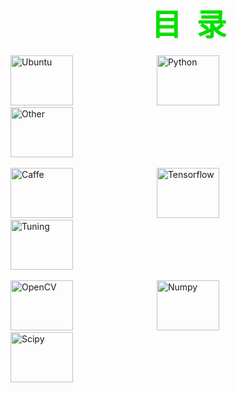 &emsp;&emsp;&emsp;&emsp;&emsp;&emsp;&emsp;&emsp;&emsp;&emsp;&ensp;
<font color=##40E0D0 size=10 face="楷书">目&ensp;录</font>
---

[<img src="https://github.com/JNingWei/Notebook/blob/master/Bookshelf/Others-Notebook/Others-Box/Pic/Logo_pic/Ubuntu_Logo/Ubuntu_1.png" width="100" height="80" alt="Ubuntu"/>](https://github.com/JNingWei/Notebook/blob/master/Bookshelf/Ubuntu-Notebook/Ubuntu-Notebook.md) 
&emsp;&emsp;&emsp;&emsp;&emsp;&emsp;&emsp;&emsp;&emsp; 
[<img src="https://github.com/JNingWei/Notebook/blob/master/Bookshelf/Others-Notebook/Others-Box/Pic/Logo_pic/Python_pic/Python_0.jpg" width="100" height="80" alt="Python"/>](https://github.com/JNingWei/Notebook/blob/master/Bookshelf/Python-Notebook/Python-Notebook.md)
&emsp;&emsp;&emsp;&emsp;&emsp;&emsp;&emsp;&emsp;&emsp;
[<img src="https://github.com/JNingWei/Notebook/blob/master/Bookshelf/Others-Notebook/Others-Box/Pic/Logo_pic/Other_pic/Other_3.png" width="100" height="80" alt="Other"/>](https://github.com/JNingWei/Notebook/blob/master/Bookshelf/Others-Notebook/Others-Notebook.md)
<br>
<br>
[<img src="https://github.com/JNingWei/Notebook/blob/master/Bookshelf/Others-Notebook/Others-Box/Pic/Logo_pic/Caffe_pic/Caffe_3.png" width="100" height="80" alt="Caffe"/>](https://github.com/JNingWei/Notebook/blob/master/Bookshelf/Caffe-Notebook/Caffe-Notebook.md) 
&emsp;&emsp;&emsp;&emsp;&emsp;&emsp;&emsp;&emsp;&emsp;
[<img src="https://github.com/JNingWei/Notebook/blob/master/Bookshelf/Others-Notebook/Others-Box/Pic/Logo_pic/Tensorflow_pic/Tensorflow_1.png" width="100" height="80" alt="Tensorflow"/>](https://github.com/JNingWei/Notebook/blob/master/Bookshelf/TensorFlow-Notebook/TensorFlow-Notebook.md) 
&emsp;&emsp;&emsp;&emsp;&emsp;&emsp;&emsp;&emsp;&emsp;
[<img src="https://github.com/JNingWei/Notebook/blob/master/Bookshelf/Others-Notebook/Others-Box/Pic/Logo_pic/Tuning_pic/Tuning_0.png" width="100" height="80" alt="Tuning"/>](https://github.com/JNingWei/Notebook/blob/master/Bookshelf/Tuning-Notebook/Tuning-Notebook.md)
<br>
<br>
[<img src="https://github.com/JNingWei/Notebook/blob/master/Bookshelf/Others-Notebook/Others-Box/Pic/Logo_pic/OpenCV_pic/OpenCV_1.png" width="100" height="80" alt="OpenCV"/>](https://github.com/JNingWei/Notebook/blob/master/Bookshelf/OpenCV-Notebook/OpenCV-Notebook.md)
&emsp;&emsp;&emsp;&emsp;&emsp;&emsp;&emsp;&emsp;&emsp;
[<img src="https://github.com/JNingWei/Notebook/blob/master/Bookshelf/Others-Notebook/Others-Box/Pic/Logo_pic/Numpy_pic/Numpy_1.jpg" width="100" height="80" alt="Numpy"/>](https://github.com/JNingWei/Notebook/blob/master/Bookshelf/Numpy-Notebook/Numpy-Notebook.md) 
&emsp;&emsp;&emsp;&emsp;&emsp;&emsp;&emsp;&emsp;&emsp;
[<img src="https://github.com/JNingWei/Notebook/blob/master/Bookshelf/Others-Notebook/Others-Box/Pic/Logo_pic/Scipy_pic/Scipy_1.jpg" width="100" height="80" alt="Scipy"/>](https://github.com/JNingWei/Notebook/blob/master/Bookshelf/Scipy-Notebook/Scipy-Notebook.md)


